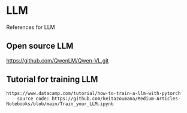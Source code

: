 # LLM
References for LLM

## Open source LLM
https://github.com/QwenLM/Qwen-VL.git

## Tutorial for training LLM
	https://www.datacamp.com/tutorial/how-to-train-a-llm-with-pytorch
  		source code: https://github.com/keitazoumana/Medium-Articles-Notebooks/blob/main/Train_your_LLM.ipynb

